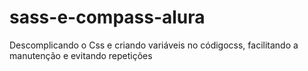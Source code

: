 # sass-e-compass-alura
Descomplicando o Css e criando variáveis no códigocss, facilitando a manutenção e evitando repetições
